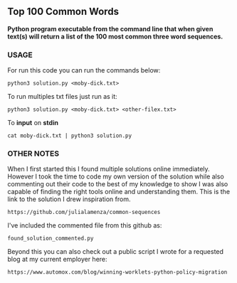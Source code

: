## Top 100 Common Words
**Python program executable from the command line that when given text(s) will return a list of the 100 most common three word sequences.**

### USAGE
For run this code you can run the commands below:

    python3 solution.py <moby-dick.txt>
 
To run multiples txt files just run as it:

    python3 solution.py <moby-dick.txt> <other-filex.txt>

To **input** on **stdin**

    cat moby-dick.txt | python3 solution.py


### OTHER NOTES
When I first started this I found multiple solutions online immediately.  However I took the time to code my own version of the solution while also commenting out their code to the best of my knowledge to show I was also capable of finding the right tools online and understanding them.  This is the link to the solution I drew inspiration from.

    https://github.com/julialamenza/common-sequences

I've included the commented file from this github as:

    found_solution_commented.py

Beyond this you can also check out a public script I wrote for a requested blog at my current employer here:

    https://www.automox.com/blog/winning-worklets-python-policy-migration
